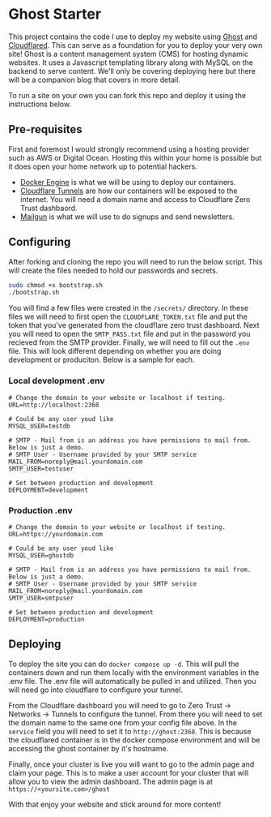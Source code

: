 # Ghost Starter

This project contains the code I use to deploy my website using [Ghost](https://ghost.org/) and [Cloudflared](https://github.com/cloudflare/cloudflared). This can serve as a foundation for you to deploy your very own site! Ghost is a content management system (CMS) for hosting dynamic websites. It uses a Javascript templating library along with MySQL on the backend to serve content. We'll only be covering deploying here but there will be a companion blog that covers in more detail. 

To run a site on your own you can fork this repo and deploy it using the instructions below. 

## Pre-requisites
First and foremost I would strongly recommend using a hosting provider such as AWS or Digital Ocean. Hosting this within your home is possible but it does open your home network up to potential hackers. 

- [Docker Engine](https://docs.docker.com/engine/install/ubuntu/) is what we will be using to deploy our containers. 
- [Cloudflare Tunnels](https://developers.cloudflare.com/cloudflare-one/connections/connect-networks/) are how our containers will be exposed to the internet. You will need a domain name and access to Cloudflare Zero Trust dashbaord. 
- [Mailgun](https://www.mailgun.com/) is what we will use to do signups and send newsletters.


## Configuring

After forking and cloning the repo you will need to run the below script. This will create the files needed to hold our passwords and secrets.

```bash
sudo chmod +x bootstrap.sh
./bootstrap.sh
```

You will find a few files were created in the `/secrets/` directory. In these files we will need to first open the `CLOUDFLARE_TOKEN.txt` file and put the token that you've generated from the cloudflare zero trust dashboard. Next you will need to open the `SMTP_PASS.txt` file and put in the password you recieved from the SMTP provider. Finally, we will need to fill out the `.env` file. This will look different depending on whether you are doing development or produciton. Below is a sample for each.

### Local development .env
```
# Change the domain to your website or localhost if testing.
URL=http://localhost:2368

# Could be any user youd like
MYSQL_USER=testdb

# SMTP - Mail from is an address you have permissions to mail from. Below is just a demo. 
# SMTP User - Username provided by your SMTP service
MAIL_FROM=noreply@mail.yourdomain.com
SMTP_USER=testuser

# Set between production and development
DEPLOYMENT=development
```

### Production .env
```
# Change the domain to your website or localhost if testing.
URL=https://yourdomain.com

# Could be any user youd like
MYSQL_USER=ghostdb

# SMTP - Mail from is an address you have permissions to mail from. Below is just a demo. 
# SMTP User - Username provided by your SMTP service
MAIL_FROM=noreply@mail.yourdomain.com
SMTP_USER=smtpuser

# Set between production and development
DEPLOYMENT=production
```


## Deploying

To deploy the site you can do `docker compose up -d`. This will pull the containers down and run them locally with the environment variables in the .env file. The .env file will automatically be pulled in and utilized. Then you will need go into cloudflare to configure your tunnel. 

From the Cloudflare dashboard you will need to go to Zero Trust -> Networks -> Tunnels to configure the tunnel. From there you will need to set the domain name to the same one from your config file above. In the `service` field you will need to set it to `http://ghost:2368`. This is because the cloudflared container is in the docker compose environment and will be accessing the ghost container by it's hostname. 

Finally, once your cluster is live you will want to go to the admin page and claim your page. This is to make a user account for your cluster that will allow you to view the admin dashboard. The admin page is at `https://<yoursite.com>/ghost`

With that enjoy your website and stick around for more content! 